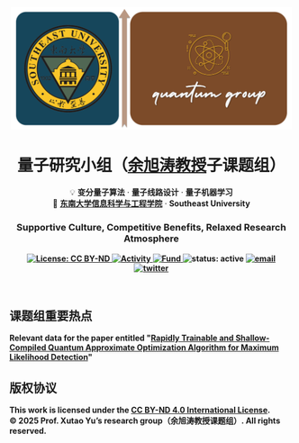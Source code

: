 <p align="center">
<img src="Cover images/icon.png" alt="Quantum Group Logo" width="500">
</p>
<h1 align="center">
  <strong>量子研究小组（<a href="https://radio.seu.edu.cn/2018/0423/c19949a213711/page.htm" target="_blank">余旭涛教授</a>子课题组）</strong>
</h1>

<p align="center">
  💡 <strong>变分量子算法</strong> · <strong>量子线路设计</strong> · <strong>量子机器学习</strong> <br>
  📍 <a href="https://radio.seu.edu.cn/" target="_blank"><strong>东南大学信息科学与工程学院</strong></a> · <strong>Southeast University<strong>
</p>
<h3><p align="center">Supportive Culture, Competitive Benefits, Relaxed Research Atmosphere</p></h3>


<p align="center">
    <a href="https://github.com/Prof-Xutao-Yu-s-research-group/Quantum-Group/blob/main/LICENSE">
    <img alt="License: CC BY-ND" src="https://img.shields.io/badge/License-CC%20BY--ND-blue">
  </a>
   <a href="https://github.com/Prof-Xutao-Yu-s-research-group/Quantum-Group/activity">
        <img alt="Activity" src="https://img.shields.io/github/last-commit/Prof-Xutao-Yu-s-research-group/Quantum-Group">
    </a>
       <a href="https://www.nsfc.gov.cn/english/site_1/index.html">
        <img alt="Fund" src="https://img.shields.io/badge/supported%20by-NSFC-green">
    </a>
    <a>
   <img alt="status: active" src="https://img.shields.io/badge/Status-Active-orange">
   </a>
    <a href="mailto:yuxutao@seu.edu.cn">
  <img alt="email" src="https://img.shields.io/badge/email-xutao.yu%40njust.edu.cn-A0522D?logo=gmail&logoColor=white&style=flat">
  </a>
  <a href="https://twitter.com/FindOne0258">
        <img alt="twitter" src="https://img.shields.io/badge/twitter-chat-2eb67d.svg?logo=twitter">
    </a>

</p>
<br />



## 课题组重要热点
Relevant data for the paper entitled "[**Rapidly Trainable and Shallow-Compiled Quantum Approximate Optimization Algorithm for Maximum Likelihood Detection**](https://www.sciencedirect.com/science/article/pii/S0375960125003214)"

## 版权协议
This work is licensed under the [CC BY-ND 4.0 International License](https://creativecommons.org/licenses/by-nd/4.0/).  
© 2025 Prof. Xutao Yu’s research group（余旭涛教授课题组）. All rights reserved.

